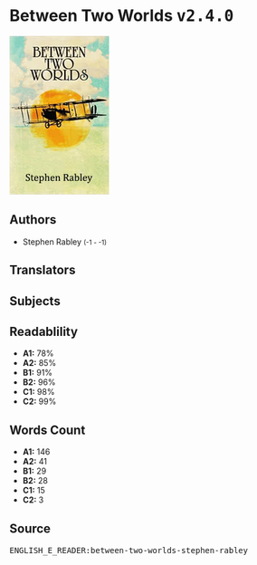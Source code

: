 # Between Two Worlds <kbd>v2.4.0</kbd>

![](./cover.medium.jpg "")

## Authors


 - Stephen Rabley <small>(-1 - -1)</small>

## Translators



## Subjects



## Readablility


 - **A1:** 78%
 - **A2:** 85%
 - **B1:** 91%
 - **B2:** 96%
 - **C1:** 98%
 - **C2:** 99%

## Words Count


 - **A1:** 146
 - **A2:** 41
 - **B1:** 29
 - **B2:** 28
 - **C1:** 15
 - **C2:** 3

## Source


<kbd>ENGLISH_E_READER:between-two-worlds-stephen-rabley</kbd>

